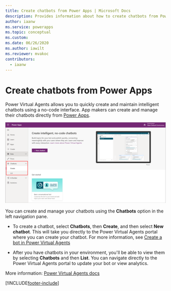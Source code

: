 ```yaml
---
title: Create chatbots from Power Apps | Microsoft Docs
description: Provides information about how to create chatbots from Power Apps.
author: iaanw
ms.service: powerapps
ms.topic: conceptual
ms.custom: 
ms.date: 06/26/2020
ms.author: iawilt
ms.reviewer: mvakoc
contributors:
  - iaanw
---
```

# Create chatbots from Power Apps

Power Virtual Agents allows you to quickly create and maintain intelligent chatbots using a no-code interface. App makers can create and manage their chatbots directly from [Power Apps](https://make.powerapps.com). 

![Chatbots from Power Apps.](media/chatbots.png "Chatbots from Power Apps")

You can create and manage your chatbots using the **Chatbots** option in the left navigation pane.

- To create a chatbot, select **Chatbots**, then **Create**, and then select **New chatbot**. This will take you directly to the Power Virtual Agents portal where you can create your chatbot. For more information, see [Create a bot in Power Virtual Agents](/power-virtual-agents/authoring-first-bot)

- After you have chatbots in your environment, you'll be able to view them by selecting **Chatbots** and then **List**. You can navigate directly to the Power Virtual Agents portal to update your bot or view analytics.

More information: [Power Virtual Agents docs](/power-virtual-agents)


[!INCLUDE[footer-include](includes/footer-banner.md)]